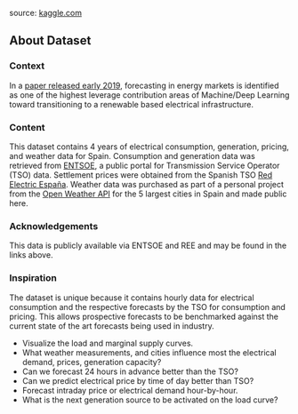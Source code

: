 source: [kaggle.com](https://www.kaggle.com/datasets/nicholasjhana/energy-consumption-generation-prices-and-weather/data)

## About Dataset

### Context

In a [paper released early 2019](https://arxiv.org/abs/1906.05433), forecasting in energy markets is identified as one of the highest leverage contribution areas of Machine/Deep Learning toward transitioning to a renewable based electrical infrastructure.

### Content

This dataset contains 4 years of electrical consumption, generation, pricing, and weather data for Spain. Consumption and generation data was retrieved from [ENTSOE](https://transparency.entsoe.eu/dashboard/show), a public portal for Transmission Service Operator (TSO) data. Settlement prices were obtained from the Spanish TSO [Red Electric España](https://www.esios.ree.es/en/market-and-prices). Weather data was purchased as part of a personal project from the [Open Weather API](https://openweathermap.org/api) for the 5 largest cities in Spain and made public here.

### Acknowledgements

This data is publicly available via ENTSOE and REE and may be found in the links above.

### Inspiration

The dataset is unique because it contains hourly data for electrical consumption and the respective forecasts by the TSO for consumption and pricing. This allows prospective forecasts to be benchmarked against the current state of the art forecasts being used in industry.

- Visualize the load and marginal supply curves.
- What weather measurements, and cities influence most the electrical demand, prices, generation capacity?
- Can we forecast 24 hours in advance better than the TSO?
- Can we predict electrical price by time of day better than TSO?
- Forecast intraday price or electrical demand hour-by-hour.
- What is the next generation source to be activated on the load curve?